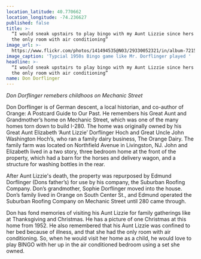 ```yaml
---
location_latitude: 40.770662
location_longitude: -74.236627
published: false
title: >-
  “I would sneak upstairs to play bingo with my Aunt Lizzie since hers was on
  the only room with air conditioning”
image_url: >-
  https://www.flickr.com/photos/141494535@N03/29330052321/in/album-72157673225101106/
image_caption: 'Typcial 1950s Bingo game like Mr. Dorflinger played '
headline: >-
  “I would sneak upstairs to play bingo with my Aunt Lizzie since hers was on
  the only room with air conditioning”
name: Don Dorflinger
---
```

_Don Dorflinger remebers childhoos on Mechanic Street_

Don Dorflinger is of German descent, a local historian, and co-author of Orange: A Postcard Guide to Our Past. He remembers his Great Aunt and Grandmother’s home on Mechanic Street, which was one of the many homes torn down to build I-280. The home was originally owned by his Great Aunt Elizabeth ‘Aunt Lizzie’ Dorflinger Hoch and Great Uncle John Washington Hoch’s, who ran a family dairy business, The Orange Dairy. The family farm was located on Northfield Avenue in Livingston, NJ. John and Elizabeth lived in a two story, three bedroom home at the front of the property, which had a barn for the horses and delivery wagon, and a structure for washing bottles in the rear. 

After Aunt Lizzie's death, the property was repurposed by Edmund Dorflinger (Dons father’s) for use by his company, the Suburban Roofing Company. Don’s grandmother, Sophie Dorflinger moved into the house. Don’s family lived in Orange on South Center St., and Edmund operated the Suburban Roofing Company on Mechanic Street until 280 came through.

Don has fond memories of visiting his Aunt Lizzie for family gatherings like at Thanksgiving and Christmas. He has a picture of one Christmas at this home from 1952.  He also remembered that his Aunt Lizzie was confined to her bed because of illness, and that she had the only room with air conditioning. So, when he would visit her home as a child, he would love to play BINGO with her up in the air conditioned bedroom using a set she owned.

